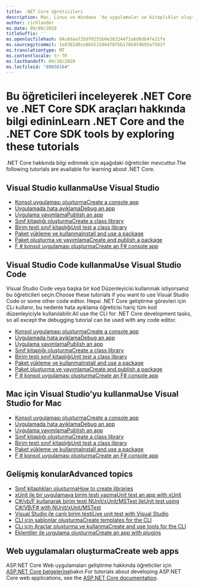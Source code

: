 ```yaml
---
title: .NET Core öğreticileri
description: Mac, Linux ve Windows 'da uygulamalar ve kitaplıklar oluşturmak için .NET Core 'u öğrenmeye yönelik öğreticileri izleyin.
author: richlander
ms.date: 09/09/2020
titleSuffix: ''
ms.openlocfilehash: 84c8daa735df0255b0e383244f1abd8db4fe21fe
ms.sourcegitcommit: 1e8382d0ce8b5515864f8fbb178b9fd692a7503f
ms.translationtype: MT
ms.contentlocale: tr-TR
ms.lasthandoff: 09/10/2020
ms.locfileid: "89656164"
---
```

# <a name="learn-net-core-and-the-net-core-sdk-tools-by-exploring-these-tutorials"></a><span data-ttu-id="b6f70-103">Bu öğreticileri inceleyerek .NET Core ve .NET Core SDK araçları hakkında bilgi edinin</span><span class="sxs-lookup"><span data-stu-id="b6f70-103">Learn .NET Core and the .NET Core SDK tools by exploring these tutorials</span></span>

<span data-ttu-id="b6f70-104">.NET Core hakkında bilgi edinmek için aşağıdaki öğreticiler mevcuttur.</span><span class="sxs-lookup"><span data-stu-id="b6f70-104">The following tutorials are available for learning about .NET Core.</span></span>

## <a name="use-visual-studio"></a><span data-ttu-id="b6f70-105">Visual Studio kullanma</span><span class="sxs-lookup"><span data-stu-id="b6f70-105">Use Visual Studio</span></span>

- [<span data-ttu-id="b6f70-106">Konsol uygulaması oluşturma</span><span class="sxs-lookup"><span data-stu-id="b6f70-106">Create a console app</span></span>](with-visual-studio.md)
- [<span data-ttu-id="b6f70-107">Uygulamada hata ayıklama</span><span class="sxs-lookup"><span data-stu-id="b6f70-107">Debug an app</span></span>](debugging-with-visual-studio.md)
- [<span data-ttu-id="b6f70-108">Uygulama yayımlama</span><span class="sxs-lookup"><span data-stu-id="b6f70-108">Publish an app</span></span>](publishing-with-visual-studio.md)
- [<span data-ttu-id="b6f70-109">Sınıf kitaplığı oluşturma</span><span class="sxs-lookup"><span data-stu-id="b6f70-109">Create a class library</span></span>](library-with-visual-studio.md)
- [<span data-ttu-id="b6f70-110">Birim testi sınıf kitaplığı</span><span class="sxs-lookup"><span data-stu-id="b6f70-110">Unit test a class library</span></span>](testing-library-with-visual-studio.md)
- [<span data-ttu-id="b6f70-111">Paket yükleme ve kullanma</span><span class="sxs-lookup"><span data-stu-id="b6f70-111">Install and use a package</span></span>](/nuget/quickstart/install-and-use-a-package-in-visual-studio)
- [<span data-ttu-id="b6f70-112">Paket oluşturma ve yayımlama</span><span class="sxs-lookup"><span data-stu-id="b6f70-112">Create and publish a package</span></span>](/nuget/quickstart/create-and-publish-a-package-using-visual-studio)
- [<span data-ttu-id="b6f70-113">F # konsol uygulaması oluşturma</span><span class="sxs-lookup"><span data-stu-id="b6f70-113">Create an F# console app</span></span>](../../fsharp/get-started/get-started-visual-studio.md)

## <a name="use-visual-studio-code"></a><span data-ttu-id="b6f70-114">Visual Studio Code kullanma</span><span class="sxs-lookup"><span data-stu-id="b6f70-114">Use Visual Studio Code</span></span>

<span data-ttu-id="b6f70-115">Visual Studio Code veya başka bir kod Düzenleyicisi kullanmak istiyorsanız bu öğreticileri seçin.</span><span class="sxs-lookup"><span data-stu-id="b6f70-115">Choose these tutorials if you want to use Visual Studio Code or some other code editor.</span></span> <span data-ttu-id="b6f70-116">Hepsi .NET Core geliştirme görevleri için CLı kullanır, bu nedenle hata ayıklama öğreticisi hariç tüm kod düzenleyiciyle kullanılabilir.</span><span class="sxs-lookup"><span data-stu-id="b6f70-116">All use the CLI for .NET Core development tasks, so all except the debugging tutorial can be used with any code editor.</span></span>

- [<span data-ttu-id="b6f70-117">Konsol uygulaması oluşturma</span><span class="sxs-lookup"><span data-stu-id="b6f70-117">Create a console app</span></span>](with-visual-studio-code.md)
- [<span data-ttu-id="b6f70-118">Uygulamada hata ayıklama</span><span class="sxs-lookup"><span data-stu-id="b6f70-118">Debug an app</span></span>](debugging-with-visual-studio-code.md)
- [<span data-ttu-id="b6f70-119">Uygulama yayımlama</span><span class="sxs-lookup"><span data-stu-id="b6f70-119">Publish an app</span></span>](publishing-with-visual-studio-code.md)
- [<span data-ttu-id="b6f70-120">Sınıf kitaplığı oluşturma</span><span class="sxs-lookup"><span data-stu-id="b6f70-120">Create a class library</span></span>](library-with-visual-studio-code.md)
- [<span data-ttu-id="b6f70-121">Birim testi sınıf kitaplığı</span><span class="sxs-lookup"><span data-stu-id="b6f70-121">Unit test a class library</span></span>](testing-library-with-visual-studio-code.md)
- [<span data-ttu-id="b6f70-122">Paket yükleme ve kullanma</span><span class="sxs-lookup"><span data-stu-id="b6f70-122">Install and use a package</span></span>](/nuget/quickstart/install-and-use-a-package-using-the-dotnet-cli)
- [<span data-ttu-id="b6f70-123">Paket oluşturma ve yayımlama</span><span class="sxs-lookup"><span data-stu-id="b6f70-123">Create and publish a package</span></span>](/nuget/quickstart/create-and-publish-a-package-using-the-dotnet-cli)
- [<span data-ttu-id="b6f70-124">F # konsol uygulaması oluşturma</span><span class="sxs-lookup"><span data-stu-id="b6f70-124">Create an F# console app</span></span>](../../fsharp/get-started/get-started-vscode.md)

## <a name="use-visual-studio-for-mac"></a><span data-ttu-id="b6f70-125">Mac için Visual Studio’yu kullanma</span><span class="sxs-lookup"><span data-stu-id="b6f70-125">Use Visual Studio for Mac</span></span>

- [<span data-ttu-id="b6f70-126">Konsol uygulaması oluşturma</span><span class="sxs-lookup"><span data-stu-id="b6f70-126">Create a console app</span></span>](with-visual-studio-mac.md)
- [<span data-ttu-id="b6f70-127">Uygulamada hata ayıklama</span><span class="sxs-lookup"><span data-stu-id="b6f70-127">Debug an app</span></span>](debugging-with-visual-studio-mac.md)
- [<span data-ttu-id="b6f70-128">Uygulama yayımlama</span><span class="sxs-lookup"><span data-stu-id="b6f70-128">Publish an app</span></span>](publishing-with-visual-studio-mac.md)
- [<span data-ttu-id="b6f70-129">Sınıf kitaplığı oluşturma</span><span class="sxs-lookup"><span data-stu-id="b6f70-129">Create a class library</span></span>](library-with-visual-studio-mac.md)
- [<span data-ttu-id="b6f70-130">Birim testi sınıf kitaplığı</span><span class="sxs-lookup"><span data-stu-id="b6f70-130">Unit test a class library</span></span>](testing-library-with-visual-studio-mac.md)
- [<span data-ttu-id="b6f70-131">Paket yükleme ve kullanma</span><span class="sxs-lookup"><span data-stu-id="b6f70-131">Install and use a package</span></span>](/nuget/quickstart/install-and-use-a-package-in-visual-studio-mac)
- [<span data-ttu-id="b6f70-132">F # konsol uygulaması oluşturma</span><span class="sxs-lookup"><span data-stu-id="b6f70-132">Create an F# console app</span></span>](../../fsharp/get-started/get-started-with-visual-studio-for-mac.md)

## <a name="advanced-topics"></a><span data-ttu-id="b6f70-133">Gelişmiş konular</span><span class="sxs-lookup"><span data-stu-id="b6f70-133">Advanced topics</span></span>

- [<span data-ttu-id="b6f70-134">Sınıf kitaplıkları oluşturma</span><span class="sxs-lookup"><span data-stu-id="b6f70-134">How to create libraries</span></span>](libraries.md)
- [<span data-ttu-id="b6f70-135">xUnit ile bir uygulamaya birim testi yapma</span><span class="sxs-lookup"><span data-stu-id="b6f70-135">Unit test an app with xUnit</span></span>](testing-with-cli.md)
- [<span data-ttu-id="b6f70-136">C#/vb/F kullanarak birim testi NUnit/xUnit/MSTest ile</span><span class="sxs-lookup"><span data-stu-id="b6f70-136">Unit test using C#/VB/F# with NUnit/xUnit/MSTest</span></span>](../testing/index.md)
- [<span data-ttu-id="b6f70-137">Visual Studio ile canlı birim testi</span><span class="sxs-lookup"><span data-stu-id="b6f70-137">Live unit test with Visual Studio</span></span>](/visualstudio/test/live-unit-testing-start)
- [<span data-ttu-id="b6f70-138">CLI için şablonlar oluşturma</span><span class="sxs-lookup"><span data-stu-id="b6f70-138">Create templates for the CLI</span></span>](cli-templates-create-item-template.md)
- [<span data-ttu-id="b6f70-139">CLı için Araçlar oluşturma ve kullanma</span><span class="sxs-lookup"><span data-stu-id="b6f70-139">Create and use tools for the CLI</span></span>](../tools/global-tools-how-to-create.md)
- [<span data-ttu-id="b6f70-140">Eklentiler ile uygulama oluşturma</span><span class="sxs-lookup"><span data-stu-id="b6f70-140">Create an app with plugins</span></span>](creating-app-with-plugin-support.md)

## <a name="create-web-apps"></a><span data-ttu-id="b6f70-141">Web uygulamaları oluşturma</span><span class="sxs-lookup"><span data-stu-id="b6f70-141">Create web apps</span></span>

<span data-ttu-id="b6f70-142">ASP.NET Core Web uygulamaları geliştirme hakkında öğreticiler için [ASP.NET Core belgelerine](/aspnet/core/)bakın.</span><span class="sxs-lookup"><span data-stu-id="b6f70-142">For tutorials about developing ASP.NET Core web applications, see the [ASP.NET Core documentation](/aspnet/core/).</span></span>
